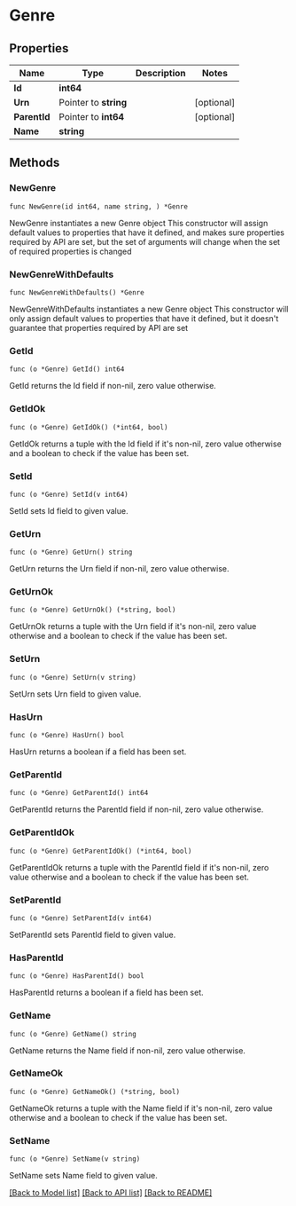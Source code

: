 # Genre

## Properties

Name | Type | Description | Notes
------------ | ------------- | ------------- | -------------
**Id** | **int64** |  | 
**Urn** | Pointer to **string** |  | [optional] 
**ParentId** | Pointer to **int64** |  | [optional] 
**Name** | **string** |  | 

## Methods

### NewGenre

`func NewGenre(id int64, name string, ) *Genre`

NewGenre instantiates a new Genre object
This constructor will assign default values to properties that have it defined,
and makes sure properties required by API are set, but the set of arguments
will change when the set of required properties is changed

### NewGenreWithDefaults

`func NewGenreWithDefaults() *Genre`

NewGenreWithDefaults instantiates a new Genre object
This constructor will only assign default values to properties that have it defined,
but it doesn't guarantee that properties required by API are set

### GetId

`func (o *Genre) GetId() int64`

GetId returns the Id field if non-nil, zero value otherwise.

### GetIdOk

`func (o *Genre) GetIdOk() (*int64, bool)`

GetIdOk returns a tuple with the Id field if it's non-nil, zero value otherwise
and a boolean to check if the value has been set.

### SetId

`func (o *Genre) SetId(v int64)`

SetId sets Id field to given value.


### GetUrn

`func (o *Genre) GetUrn() string`

GetUrn returns the Urn field if non-nil, zero value otherwise.

### GetUrnOk

`func (o *Genre) GetUrnOk() (*string, bool)`

GetUrnOk returns a tuple with the Urn field if it's non-nil, zero value otherwise
and a boolean to check if the value has been set.

### SetUrn

`func (o *Genre) SetUrn(v string)`

SetUrn sets Urn field to given value.

### HasUrn

`func (o *Genre) HasUrn() bool`

HasUrn returns a boolean if a field has been set.

### GetParentId

`func (o *Genre) GetParentId() int64`

GetParentId returns the ParentId field if non-nil, zero value otherwise.

### GetParentIdOk

`func (o *Genre) GetParentIdOk() (*int64, bool)`

GetParentIdOk returns a tuple with the ParentId field if it's non-nil, zero value otherwise
and a boolean to check if the value has been set.

### SetParentId

`func (o *Genre) SetParentId(v int64)`

SetParentId sets ParentId field to given value.

### HasParentId

`func (o *Genre) HasParentId() bool`

HasParentId returns a boolean if a field has been set.

### GetName

`func (o *Genre) GetName() string`

GetName returns the Name field if non-nil, zero value otherwise.

### GetNameOk

`func (o *Genre) GetNameOk() (*string, bool)`

GetNameOk returns a tuple with the Name field if it's non-nil, zero value otherwise
and a boolean to check if the value has been set.

### SetName

`func (o *Genre) SetName(v string)`

SetName sets Name field to given value.



[[Back to Model list]](../README.md#documentation-for-models) [[Back to API list]](../README.md#documentation-for-api-endpoints) [[Back to README]](../README.md)


